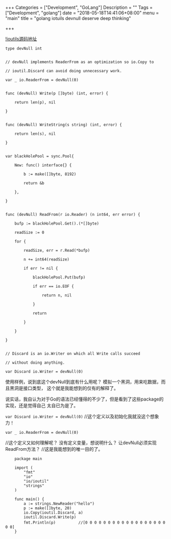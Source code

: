 +++
Categories = ["Development", "GoLang"]
Description = ""
Tags = ["Development", "golang"]
date = "2018-05-18T14:41:06+08:00"
menu = "main"
title = "golang iotuils devnull deserve deep thinking"

+++


[!ioutils源码地址](https://golang.org/src/io/ioutil/ioutil.go)

```
type devNull int


// devNull implements ReaderFrom as an optimization so io.Copy to

// ioutil.Discard can avoid doing unnecessary work.

var _ io.ReaderFrom = devNull(0)


func (devNull) Write(p []byte) (int, error) {

	return len(p), nil

}


func (devNull) WriteString(s string) (int, error) {

	return len(s), nil

}


var blackHolePool = sync.Pool{

	New: func() interface{} {

		b := make([]byte, 8192)

		return &b

	},

}


func (devNull) ReadFrom(r io.Reader) (n int64, err error) {

	bufp := blackHolePool.Get().(*[]byte)

	readSize := 0

	for {

		readSize, err = r.Read(*bufp)

		n += int64(readSize)

		if err != nil {

			blackHolePool.Put(bufp)

			if err == io.EOF {

				return n, nil

			}

			return

		}

	}

}


// Discard is an io.Writer on which all Write calls succeed

// without doing anything.

var Discard io.Writer = devNull(0)
```

使用样例，说到底这个devNull到底有什么用呢？ 模拟一个黑洞，用来吃数据，而且黑洞是接口类型，
这个就是我能想到的仅有的解释了。


说实话，我自认为对于Go的语法已经懂得的不少了，但是看到了这些package的实现，还是觉得自己
太自已为是了。

`var Discard io.Writer = devNull(0)`  //这个定义以及初始化我就没这个想象力！

`var _ io.ReaderFrom = devNull(0) `

//这个定义又如何理解呢？ 没有定义变量，想说明什么？ 让devNull必须实现ReadFrom方法？
//这是我能想到的唯一目的了。


```
    package main  
      
    import (  
        "fmt"  
        "io"  
        "io/ioutil"  
        "strings"  
    )  
      
    func main() {  
        a := strings.NewReader("hello")  
        p := make([]byte, 20)  
        io.Copy(ioutil.Discard, a)  
        ioutil.Discard.Write(p)  
        fmt.Println(p)　　　　　　//[0 0 0 0 0 0 0 0 0 0 0 0 0 0 0 0 0 0 0 0]  
    }  
```
